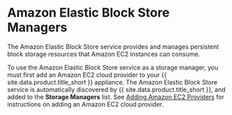 # Amazon Elastic Block Store Managers

The Amazon Elastic Block Store service provides and manages persistent
block storage resources that Amazon EC2 instances can consume.

To use the Amazon Elastic Block Store service as a storage manager, you
must first add an Amazon EC2 cloud provider to your {{ site.data.product.title_short }}
appliance. The Amazon Elastic Block Store service is automatically
discovered by {{ site.data.product.title_short }}, and added to the **Storage Managers**
list. See [Adding Amazon EC2 Providers](../cloud_providers/amazon_ec2_providers#adding-amazon-ec2-providers) for instructions on adding
an Amazon EC2 cloud provider.
